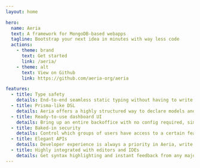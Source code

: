```yaml
---
layout: home

hero:
  name: Aeria
  text: A framework for MongoDB-based webapps
  tagline: Bootstrap your next idea in minutes with way less code
  actions:
    - theme: brand
      text: Get started
      link: /aeria/
    - theme: alt
      text: View on Github
      link: https://github.com/aeria-org/aeria

features:
  - title: Type safety
    details: End-to-end seamless static typing without having to write verbose TypeScript code
  - title: Prisma-like DSL
    details: Aeria offers a highly structured way to declare models and DTOs
  - title: Ready-to-use dashboard UI
    details: Bring up an entire backoffice with no config required, similarly to Pocketbase
  - title: Baked-in security
    details: Control which groups of users have access to a certain feature or set rate limits easily
  - title: Elegant APIs
    details: Developer experience is always a priority in Aeria, write more efficiently than ever
  - title: Highly integrated with editors and IDEs
    details: Get syntax highlighting and instant feedback from any major editor or IDE
---
```


